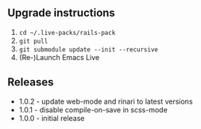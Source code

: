 ## Upgrade instructions
1. `cd ~/.live-packs/rails-pack`
1. `git pull`
1. `git submodule update --init --recursive`
1. (Re-)Launch Emacs Live

## Releases
* 1.0.2 - update web-mode and rinari to latest versions
* 1.0.1 - disable compile-on-save in scss-mode
* 1.0.0 - initial release
